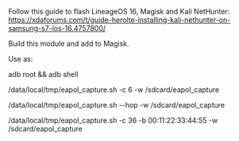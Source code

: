 Follow this guide to flash LineageOS 16, Magisk and Kali NetHunter: https://xdaforums.com/t/guide-herolte-installing-kali-nethunter-on-samsung-s7-los-16.4757800/


Build this module and add to Magisk.

Use as:

adb root && adb shell

/data/local/tmp/eapol_capture.sh -c 6 -w /sdcard/eapol_capture

/data/local/tmp/eapol_capture.sh --hop -w /sdcard/eapol_capture

/data/local/tmp/eapol_capture.sh -c 36 -b 00:11:22:33:44:55 -w /sdcard/eapol_capture


